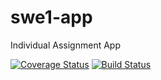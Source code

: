 # swe1-app
Individual Assignment App

[![Coverage Status](https://coveralls.io/repos/github/de846/swe1-app/badge.svg?branch=master)](https://coveralls.io/github/de846/swe1-app?branch=master)
[![Build Status](https://travis-ci.com/de846/swe1-app.svg?branch=master)](https://travis-ci.com/de846/swe1-app)
